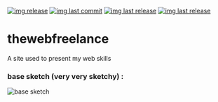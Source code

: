 [![img release](https://img.shields.io/github/commit-activity/m/Ooggle/thewebfreelance.svg?sanitize=true&color=blue)](#)
[![img last commit](https://img.shields.io/github/last-commit/Ooggle/thewebfreelance.svg)](#)
[![img last release](https://img.shields.io/github/release/Ooggle/thewebfreelance.svg?color=red)](#)
[![img last release](https://img.shields.io/twitter/follow/Ooggule.svg?style=social)](https://twitter.com/Ooggule)

# thewebfreelance
A site used to present my web skills

### base sketch (very very sketchy) :
![base sketch](https://cdn.discordapp.com/attachments/580479146577231872/595987335116750878/unknown.png)
